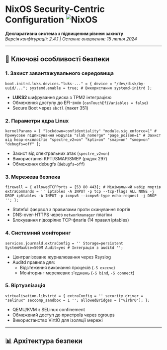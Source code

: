 # NixOS Security-Centric Configuration ![NixOS](https://img.shields.io/badge/NixOS-24.11-blue.svg)

**Декларативна система з підвищеним рівнем захисту**  
*Версія конфігурації: 2.4.1 | Останнє оновлення: 15 липня 2024*

---

## 🔐 Ключові особливості безпеки

### 1. Захист завантажувального середовища

`boot.initrd.luks.devices."luks-..." = {
device = "/dev/disk/by-uuid/...";
systemd.enable = true; # Використання systemd-initrd
};`

- **LUKS2** шифрування диска з TPM2 інтеграцією
- Обмеження доступу до EFI-змін (`canTouchEfiVariables = false`)
- Secure Boot через `sbctl` (пакет 351)


### 2. Параметри ядра Linux

`kernelParams = [
"lockdown=confidentiality"
"module.sig_enforce=1" # Примусове підписування модулів
"slab_nomerge" "page_poison=1" # Захист від heap-експлоїтів
"spectre_v2=on"
"kpti=on"
"smap=on"
"smep=on"
"debugfs=off"
];`

- Захист від спектральних атак (`spectre_v2=on`)
- Використання KPTI/SMAP/SMEP (рядок 297)
- Обмеження debugfs (`debugfs=off`)


### 3. Мережева безпека

`firewall = {
  allowedTCPPorts = [53 80 443]; # Мінімальний набір портів
  extraCommands = ''
    iptables -A INPUT -p tcp --tcp-flags ALL NONE -j DROP
    ip6tables -A INPUT -p icmpv6 --icmpv6-type echo-request -j DROP
  '';
};`

- Stateful фаєрвол з правилами проти сканування портів
- DNS-over-HTTPS через `networkmanager` плагіни
- Блокування підозрілих TCP-флагів (14 правил iptables)


### 4. Системний моніторинг

`services.journald.extraConfig = ''
  Storage=persistent
  SystemMaxUse=500M
  Audit=yes # Інтеграція з auditd
'';`

- Централізоване журналювання через Rsyslog
- Auditd правила для:
  - Відстеження виконання процесів (`-S execve`)
  - Моніторинг мережевих з'єднань (`-S bind`, `-S connect`)


### 5. Віртуалізація

`virtualisation.libvirtd = {
  extraConfig = ''
    security_driver = "selinux"
    seccomp_sandbox = 1
  '';
  allowedBridges = ["virbr0"];
};`

- QEMU/KVM з SELinux confinement
- Обмежений доступ до пристроїв через cgroups
- Використанство VirtIO для ізоляції мережі

---

## 📊 Архітектура безпеки
